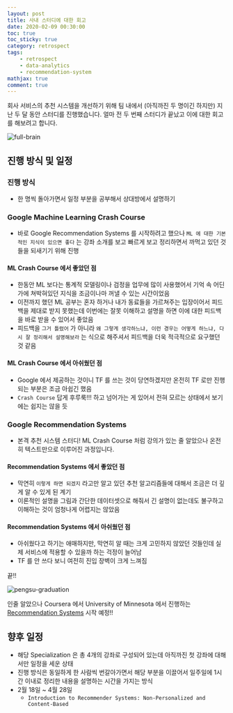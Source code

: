 ```yaml
---
layout: post
title: 사내 스터디에 대한 회고
date: 2020-02-09 00:30:00
toc: true
toc_sticky: true
category: retrospect
tags:
    - retrospect
    - data-analytics
    - recommendation-system
mathjax: true
comment: true
---
```


회사 서비스의 추천 시스템을 개선하기 위해 팀 내에서 (아직까진 두 명이긴 하지만) 지난 두 달 동안 스터디를 진행했습니다. 얼마 전 두 번째 스터디가 끝났고 이에 대한 회고를 해보려고 합니다.

![full-brain](https://pbs.twimg.com/media/EHt924WVAAAwMxa?format=jpg&name=900x900)

## 진행 방식 및 일정

### 진행 방식

* 한 명씩 돌아가면서 일정 부분을 공부해서 상대방에서 설명하기

### Google Machine Learning Crash Course

* 바로 Google Recommendation Systems 를 시작하려고 했으나 `ML 에 대한 기본적인 지식이 있으면 좋다` 는 강좌 소개를 보고 빠르게 보고 정리하면서 까먹고 있던 것들을 되새기기 위해 진행

#### ML Crash Course 에서 좋았던 점

* 한동안 ML 보다는 통계적 모델링이나 검정을 업무에 많이 사용했어서 기억 속 어딘가에 쳐박혀있던 지식을 조금이나마 꺼낼 수 있는 시간이었음
* 이전까지 했던 ML 공부는 혼자 하거나 내가 동료들을 가르쳐주는 입장이어서 피드백을 제대로 받지 못했는데 이번에는 잘못 이해하고 설명을 하면 이에 대한 피드백을 바로 받을 수 있어서 좋았음
* 피드백을 `그거 틀렸어` 가 아니라 `왜 그렇게 생각하느냐, 이런 경우는 어떻게 하느냐, 다시 잘 정리해서 설명해보라` 는 식으로 해주셔서 피드백을 더욱 적극적으로 요구했던 것 같음

#### ML Crash Course 에서 아쉬웠던 점

* Google 에서 제공하는 것이니 TF 를 쓰는 것이 당연하겠지만 온전히 TF 로만 진행되는 부분은 조금 아쉽긴 했음
* `Crash Course` 답게 후루룩!!! 하고 넘어가는 게 있어서 전혀 모르는 상태에서 보기에는 쉽지는 않을 듯

### Google Recommendation Systems

* 본격 추천 시스템 스터디! ML Crash Course 처럼 강의가 있는 줄 알았으나 온전히 텍스트만으로 이루어진 과정입니다.

#### Recommendation Systems 에서 좋았던 점

* 막연히 `이렇게 하면 되겠지` 라고만 알고 있던 추천 알고리즘들에 대해서 조금은 더 깊게 알 수 있게 된 계기
* 이론적인 설명을 그림과 간단한 데이터셋으로 해줘서 긴 설명이 없는데도 불구하고 이해하는 것이 엄청나게 어렵지는 않았음

#### Recommendation Systems 에서 아쉬웠던 점

* 아쉬웠다고 하기는 애매하지만, 막연히 알 때는 크게 고민하지 않았던 것들인데 실제 서비스에 적용할 수 있을까 하는 걱정이 늘어남
* TF 를 안 쓰다 보니 여전히 진입 장벽이 크게 느껴짐

끝!!

![pengsu-graduation](https://cdn.clien.net/web/api/file/F01/9309261/503d92f7c56aa4.png?thumb=true)

인줄 알았으나 Coursera 에서 University of Minnesota 에서 진행하는 [Recommendation Systems](https://www.coursera.org/learn/recommender-systems-introduction/home/welcome) 시작 예정!!

## 향후 일정

* 해당 Specialization 은 총 4개의 강좌로 구성되어 있는데 아직까진 첫 강좌에 대해서만 일정을 세운 상태
* 진행 방식은 동일하게 한 사람씩 번갈아가면서 해당 부분을 이끌어서 일주일에 1시간 이내로 정리한 내용을 설명하는 시간을 가지는 방식
* 2월 18일 ~ 4월 28일
  * `Introduction to Recommender Systems: Non-Personalized and Content-Based`
